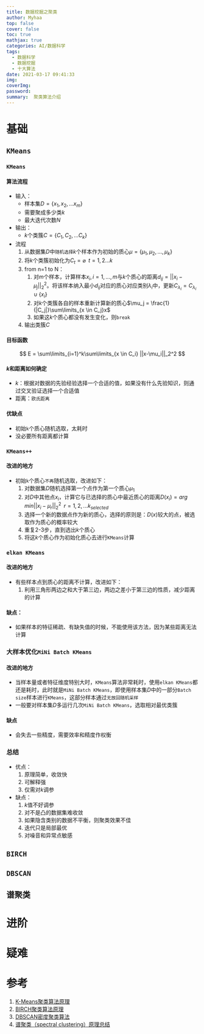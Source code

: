 ```yaml
---
title: 数据挖掘之聚类
author: Myhaa
top: false
cover: false
toc: true
mathjax: true
categories: AI/数据科学
tags:
  - 数据科学
  - 数据挖掘
  - 十大算法
date: 2021-03-17 09:41:33
img:
coverImg:
password:
summary:  聚类算法介绍
---
```


# 基础

## `KMeans`

### `KMeans`

#### 算法流程

* 输入：
  * 样本集$D=\{x_1,x_2,...x_m\}$
  * 需要聚成多少类$k$
  * 最大迭代次数$N$
* 输出：
  * $k$个类簇$C=\{C_1,C_2,...C_k\}$
* 流程
  1. 从数据集$D$中`随机选择`$k$个样本作为初始的质心$\mu=\{\mu_1,\mu_2,...,\mu_k\}$
  2. 将$k$个类簇初始化为$C_t = \varnothing \;\; t =1,2...k$
  3. from n=1 to N：
     1. 对$m$个样本，计算样本$x_i,i=1,...,m$与$k$个质心的距离$d_{ij} = ||x_i - \mu_j||_2^2$。将该样本纳入最小$d_{ij}$对应的质心对应类别$\lambda_i$中，更新$C_{\lambda_i} = C_{\lambda_i} \cup \{x_i\}$
     2. 对$k$个类簇各自的样本重新计算新的质心$\mu_j = \frac{1}{|C_j|}\sum\limits_{x \in C_j}x$
     3. 如果这$k$个质心都没有发生变化，则`break`
  4. 输出类簇$C$

#### 目标函数

$$
E = \sum\limits_{i=1}^k\sum\limits_{x \in C_i} ||x-\mu_i||_2^2
$$

#### $k$和距离如何确定

* $k$：根据对数据的先验经验选择一个合适的值，如果没有什么先验知识，则通过交叉验证选择一个合适值
* 距离：`欧氏距离`

#### 优缺点

* 初始`k`个质心随机选取，太耗时
* 没必要所有距离都计算

### `KMeans++`

#### 改进的地方

* 初始`k`个质心`不再`随机选取，改进如下：
  1. 对数据集$D$随机选择第一个点作为第一个质心$\mu_1$
  2. 对$D$中其他点$x_i$，计算它与已选择的质心中最近质心的距离$D(x_i) = arg\;min||x_i- \mu_r||_2^2\;\;r=1,2,...k_{selected}$
  3. 选择一个新的数据点作为新的质心，选择的原则是：$D(x)$较大的点，被选取作为质心的概率较大
  4. 重复2-3步，直到选出$k$个质心
  5. 将这$k$个质心作为初始化质心去进行`KMeans`计算

### `elkan KMeans`

#### 改进的地方

* 有些样本点到质心的距离不计算，改进如下：
  1. 利用三角形两边之和大于第三边，两边之差小于第三边的性质，减少距离的计算

#### 缺点：

* 如果样本的特征稀疏、有缺失值的时候，不能使用该方法，因为某些距离无法计算

### 大样本优化`MiNi Batch KMeans`

#### 改进的地方

* 当样本量或者特征维度特别大时，`KMeans`算法非常耗时，使用`elkan KMeans`都还是耗时，此时就是`MiNi Batch KMeans`，即使用样本集$D$中的一部分`Batch size`样本进行`KMeans`，这部分样本通过`无放回随机采样`
* 一般要对样本集$D$多运行几次`MiNi Batch KMeans`，选取相对最优类簇

#### 缺点

* 会失去一些精度，需要效率和精度作权衡

### 总结

* 优点：
  1. 原理简单，收敛快
  2. 可解释强
  3. 仅需对$k$调参
* 缺点：
  1. $k$值不好调参
  2. 对不是凸的数据集难收敛
  3. 如果隐含类别的数据不平衡，则聚类效果不佳
  4. 迭代只是局部最优
  5. 对噪音和异常点敏感

## `BIRCH`



## `DBSCAN`



## 谱聚类



# 进阶

# 疑难

# 参考

1. [     K-Means聚类算法原理         ](https://www.cnblogs.com/pinard/p/6164214.html)
2. [     BIRCH聚类算法原理         ](https://www.cnblogs.com/pinard/p/6179132.html)
3. [     DBSCAN密度聚类算法         ](https://www.cnblogs.com/pinard/p/6208966.html)
4. [     谱聚类（spectral clustering）原理总结         ](https://www.cnblogs.com/pinard/p/6221564.html)